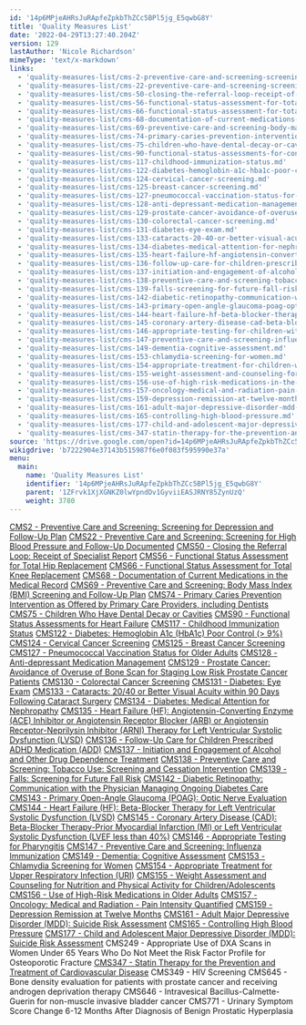 ```yaml
---
id: '14p6MPjeAHRsJuRApfeZpkbThZCc5BPl5jg_E5qwbG8Y'
title: 'Quality Measures List'
date: '2022-04-29T13:27:40.204Z'
version: 129
lastAuthor: 'Nicole Richardson'
mimeType: 'text/x-markdown'
links:
  - 'quality-measures-list/cms-2-preventive-care-and-screening-screening-for-depression-and-follow-up-plan.md'
  - 'quality-measures-list/cms-22-preventive-care-and-screening-screening-for-high-blood-pressure-and-follow-up-documented.md'
  - 'quality-measures-list/cms-50-closing-the-referral-loop-receipt-of-specialist-report.md'
  - 'quality-measures-list/cms-56-functional-status-assessment-for-total-hip-replacement.md'
  - 'quality-measures-list/cms-66-functional-status-assessment-for-total-knee-replacement.md'
  - 'quality-measures-list/cms-68-documentation-of-current-medications-in-the-medical-record.md'
  - 'quality-measures-list/cms-69-preventive-care-and-screening-body-mass-index-bmi-screening-and-follow-up-plan.md'
  - 'quality-measures-list/cms-74-primary-caries-prevention-intervention-as-offered-by-primary-care-providers,-including-dentists.md'
  - 'quality-measures-list/cms-75-children-who-have-dental-decay-or-cavities.md'
  - 'quality-measures-list/cms-90-functional-status-assessments-for-congestive-heart-failure.md'
  - 'quality-measures-list/cms-117-childhood-immunization-status.md'
  - 'quality-measures-list/cms-122-diabetes-hemoglobin-a1c-hba1c-poor-control-greater9percent.md'
  - 'quality-measures-list/cms-124-cervical-cancer-screening.md'
  - 'quality-measures-list/cms-125-breast-cancer-screening.md'
  - 'quality-measures-list/cms-127-pneumococcal-vaccination-status-for-older-adults.md'
  - 'quality-measures-list/cms-128-anti-depressant-medication-management.md'
  - 'quality-measures-list/cms-129-prostate-cancer-avoidance-of-overuse-of-bone-scan-for-staging-low-risk-prostate-cancer-patients.md'
  - 'quality-measures-list/cms-130-colorectal-cancer-screening.md'
  - 'quality-measures-list/cms-131-diabetes-eye-exam.md'
  - 'quality-measures-list/cms-133-cataracts-20-40-or-better-visual-acuity-within-90-days-following-cataract-surgery.md'
  - 'quality-measures-list/cms-134-diabetes-medical-attention-for-nephropathy.md'
  - 'quality-measures-list/cms-135-heart-failure-hf-angiotensin-converting-enzyme-ace-inhibitor-or-angiotensin-receptor-blocker-arb-therapy-for-left-ventricular-systolic-dysfunction-lvsd.md'
  - 'quality-measures-list/cms-136-follow-up-care-for-children-prescribed-adhd-medication-add.md'
  - 'quality-measures-list/cms-137-initiation-and-engagement-of-alcohol-and-other-drug-dependence-treatment.md'
  - 'quality-measures-list/cms-138-preventive-care-and-screening-tobacco-use-screening-and-cessation-intervention.md'
  - 'quality-measures-list/cms-139-falls-screening-for-future-fall-risk.md'
  - 'quality-measures-list/cms-142-diabetic-retinopathy-communication-with-the-physician-managing-ongoing-diabetes-care.md'
  - 'quality-measures-list/cms-143-primary-open-angle-glaucoma-poag-optic-nerve-evaluation.md'
  - 'quality-measures-list/cms-144-heart-failure-hf-beta-blocker-therapy-for-left-ventricular-systolic-dysfunction-lvsd.md'
  - 'quality-measures-list/cms-145-coronary-artery-disease-cad-beta-blocker-therapy-prior-myocardial-infarction-mi-or-left-ventricular-systolic-dysfunction-lvef-less40percent.md'
  - 'quality-measures-list/cms-146-appropriate-testing-for-children-with-pharyngitis.md'
  - 'quality-measures-list/cms-147-preventive-care-and-screening-influenza-immunization.md'
  - 'quality-measures-list/cms-149-dementia-cognitive-assessment.md'
  - 'quality-measures-list/cms-153-chlamydia-screening-for-women.md'
  - 'quality-measures-list/cms-154-appropriate-treatment-for-children-with-upper-respiratory-infection-uri.md'
  - 'quality-measures-list/cms-155-weight-assessment-and-counseling-for-nutrition-and-physical-activity-for-children-and-adolescents.md'
  - 'quality-measures-list/cms-156-use-of-high-risk-medications-in-the-elderly.md'
  - 'quality-measures-list/cms-157-oncology-medical-and-radiation-pain-intensity-quantified.md'
  - 'quality-measures-list/cms-159-depression-remission-at-twelve-months.md'
  - 'quality-measures-list/cms-161-adult-major-depressive-disorder-mdd-suicide-risk-assessment.md'
  - 'quality-measures-list/cms-165-controlling-high-blood-pressure.md'
  - 'quality-measures-list/cms-177-child-and-adolescent-major-depressive-disorder-mdd-suicide-risk-assessment.md'
  - 'quality-measures-list/cms-347-statin-therapy-for-the-prevention-and-treatment-of-cardiovascular-disease.md'
source: 'https://drive.google.com/open?id=14p6MPjeAHRsJuRApfeZpkbThZCc5BPl5jg_E5qwbG8Y'
wikigdrive: 'b7222904e37143b515987f6e0f083f595990e37a'
menu:
  main:
    name: 'Quality Measures List'
    identifier: '14p6MPjeAHRsJuRApfeZpkbThZCc5BPl5jg_E5qwbG8Y'
    parent: '1ZFrvk1XjXGNKZ0lwYpndDv1GyviiEASJRNY85ZynUzQ'
    weight: 3780
---
```

[CMS2 - Preventive Care and Screening: Screening for Depression and Follow-Up Plan](quality-measures-list/cms-2-preventive-care-and-screening-screening-for-depression-and-follow-up-plan.md)
[CMS22 - Preventive Care and Screening: Screening for High Blood Pressure and Follow-Up Documented](quality-measures-list/cms-22-preventive-care-and-screening-screening-for-high-blood-pressure-and-follow-up-documented.md)
[CMS50 - Closing the Referral Loop: Receipt of Specialist Report](quality-measures-list/cms-50-closing-the-referral-loop-receipt-of-specialist-report.md)
[CMS56 - ](quality-measures-list/cms-56-functional-status-assessment-for-total-hip-replacement.md)[Functional Status Assessment for Total Hip Replacement](quality-measures-list/cms-56-functional-status-assessment-for-total-hip-replacement.md)
[CMS66 - Functional Status Assessment for Total Knee Replacement](quality-measures-list/cms-66-functional-status-assessment-for-total-knee-replacement.md)
[CMS68 - Documentation of Current Medications in the Medical Record](quality-measures-list/cms-68-documentation-of-current-medications-in-the-medical-record.md)
[CMS69 - Preventive Care and Screening: Body Mass Index (BMI) Screening and Follow-Up Plan](quality-measures-list/cms-69-preventive-care-and-screening-body-mass-index-bmi-screening-and-follow-up-plan.md)
[CMS74 - Primary Caries Prevention Intervention as Offered by Primary Care Providers, including Dentists](quality-measures-list/cms-74-primary-caries-prevention-intervention-as-offered-by-primary-care-providers,-including-dentists.md)
[CMS75 - Children Who Have Dental Decay or Cavities](quality-measures-list/cms-75-children-who-have-dental-decay-or-cavities.md)
[CMS90 - Functional Status Assessments for Heart Failure](quality-measures-list/cms-90-functional-status-assessments-for-congestive-heart-failure.md)
[CMS117 - Childhood Immunization Status](quality-measures-list/cms-117-childhood-immunization-status.md)
[CMS122 - Diabetes: Hemoglobin A1c (HbA1c) Poor Control (> 9%)](quality-measures-list/cms-122-diabetes-hemoglobin-a1c-hba1c-poor-control-greater9percent.md)
[CMS124 - Cervical Cancer Screening](quality-measures-list/cms-124-cervical-cancer-screening.md)
[CMS125 - Breast Cancer Screening](quality-measures-list/cms-125-breast-cancer-screening.md)
[CMS127 - Pneumococcal Vaccination Status for Older Adults](quality-measures-list/cms-127-pneumococcal-vaccination-status-for-older-adults.md)
[CMS128 - Anti-depressant Medication Management](quality-measures-list/cms-128-anti-depressant-medication-management.md)
[CMS129 - Prostate Cancer: Avoidance of Overuse of Bone Scan for Staging Low Risk Prostate Cancer Patients](quality-measures-list/cms-129-prostate-cancer-avoidance-of-overuse-of-bone-scan-for-staging-low-risk-prostate-cancer-patients.md)
[CMS130 - Colorectal Cancer Screening](quality-measures-list/cms-130-colorectal-cancer-screening.md)
[CMS131 - Diabetes: Eye Exam](quality-measures-list/cms-131-diabetes-eye-exam.md)
[CMS133 - Cataracts: 20/40 or Better Visual Acuity within 90 Days Following Cataract Surgery](quality-measures-list/cms-133-cataracts-20-40-or-better-visual-acuity-within-90-days-following-cataract-surgery.md)
[CMS134 - Diabetes: Medical Attention for Nephropathy](quality-measures-list/cms-134-diabetes-medical-attention-for-nephropathy.md)
[CMS135 - Heart Failure (HF): Angiotensin-Converting Enzyme (ACE) Inhibitor or Angiotensin Receptor Blocker (ARB) or Angiotensin Receptor-Neprilysin Inhibitor (ARNI) Therapy for Left Ventricular Systolic Dysfunction (LVSD)](quality-measures-list/cms-135-heart-failure-hf-angiotensin-converting-enzyme-ace-inhibitor-or-angiotensin-receptor-blocker-arb-therapy-for-left-ventricular-systolic-dysfunction-lvsd.md)
[CMS136 - Follow-Up Care for Children Prescribed ADHD Medication (ADD)](quality-measures-list/cms-136-follow-up-care-for-children-prescribed-adhd-medication-add.md)
[CMS137 - Initiation and Engagement of Alcohol and Other Drug Dependence Treatment](quality-measures-list/cms-137-initiation-and-engagement-of-alcohol-and-other-drug-dependence-treatment.md)
[CMS138 - Preventive Care and Screening: Tobacco Use: Screening and Cessation Intervention](quality-measures-list/cms-138-preventive-care-and-screening-tobacco-use-screening-and-cessation-intervention.md)
[CMS139 - Falls: Screening for Future Fall Risk](quality-measures-list/cms-139-falls-screening-for-future-fall-risk.md)
[CMS142 - Diabetic Retinopathy: Communication with the Physician Managing Ongoing Diabetes Care](quality-measures-list/cms-142-diabetic-retinopathy-communication-with-the-physician-managing-ongoing-diabetes-care.md)
[CMS143 - Primary Open-Angle Glaucoma (POAG): Optic Nerve Evaluation](quality-measures-list/cms-143-primary-open-angle-glaucoma-poag-optic-nerve-evaluation.md)
[CMS144 - Heart Failure (HF): Beta-Blocker Therapy for Left Ventricular Systolic Dysfunction (LVSD)](quality-measures-list/cms-144-heart-failure-hf-beta-blocker-therapy-for-left-ventricular-systolic-dysfunction-lvsd.md)
[CMS145 - Coronary Artery Disease (CAD): Beta-Blocker Therapy-Prior Myocardial Infarction (MI) or Left Ventricular Systolic Dysfunction (LVEF less than 40%)](quality-measures-list/cms-145-coronary-artery-disease-cad-beta-blocker-therapy-prior-myocardial-infarction-mi-or-left-ventricular-systolic-dysfunction-lvef-less40percent.md)
[CMS146 - Appropriate Testing for Pharyngitis](quality-measures-list/cms-146-appropriate-testing-for-children-with-pharyngitis.md)
[CMS147 - Preventive Care and Screening: Influenza Immunization](quality-measures-list/cms-147-preventive-care-and-screening-influenza-immunization.md)
[CMS149 - Dementia: Cognitive Assessment](quality-measures-list/cms-149-dementia-cognitive-assessment.md)
[CMS153 - Chlamydia Screening for Women](quality-measures-list/cms-153-chlamydia-screening-for-women.md)
[CMS154 - Appropriate Treatment for Upper Respiratory Infection (URI)](quality-measures-list/cms-154-appropriate-treatment-for-children-with-upper-respiratory-infection-uri.md)
[CMS155 - Weight Assessment and Counseling for Nutrition and Physical Activity for Children/Adolescents](quality-measures-list/cms-155-weight-assessment-and-counseling-for-nutrition-and-physical-activity-for-children-and-adolescents.md)
[CMS156 - Use of High-Risk Medications in Older Adults](quality-measures-list/cms-156-use-of-high-risk-medications-in-the-elderly.md)
[CMS157 - Oncology: Medical and Radiation - Pain Intensity Quantified](quality-measures-list/cms-157-oncology-medical-and-radiation-pain-intensity-quantified.md)
[CMS159 - Depression Remission at Twelve Months](quality-measures-list/cms-159-depression-remission-at-twelve-months.md)
[CMS161 - Adult Major Depressive Disorder (MDD): Suicide Risk Assessment](quality-measures-list/cms-161-adult-major-depressive-disorder-mdd-suicide-risk-assessment.md)
[CMS165 - Controlling High Blood Pressure](quality-measures-list/cms-165-controlling-high-blood-pressure.md)
[CMS177 - Child and Adolescent Major Depressive Disorder (MDD): Suicide Risk Assessment](quality-measures-list/cms-177-child-and-adolescent-major-depressive-disorder-mdd-suicide-risk-assessment.md)
CMS249 - Appropriate Use of DXA Scans in Women Under 65 Years Who Do Not Meet the Risk Factor Profile for Osteoporotic Fracture
[CMS347 - Statin Therapy for the Prevention and Treatment of Cardiovascular Disease](quality-measures-list/cms-347-statin-therapy-for-the-prevention-and-treatment-of-cardiovascular-disease.md)
CMS349 - HIV Screening
CMS645 - Bone density evaluation for patients with prostate cancer and receiving androgen deprivation therapy
CMS646 - Intravesical Bacillus-Calmette-Guerin for non-muscle invasive bladder cancer
CMS771 - Urinary Symptom Score Change 6-12 Months After Diagnosis of Benign Prostatic Hyperplasia







